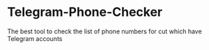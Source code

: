 # Telegram-Phone-Checker
The best tool to check the list of phone numbers for cut which have Telegram accounts
